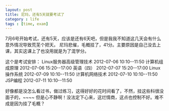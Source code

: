 ```yaml
---
layout: post
title: 尼玛，还有5天就要考试了
category : life 
tags : [time, exam]
---
```


7月6号开始考试，还有5天，应该是还有6天吧，但是我我不知道这几天会有什么意外情况导致荒芜个把天。
尼玛悲催，毛概挂了，41分。主要原因是自己没去上课，其实这课上了也没用就是为了混学分。

这个是考试安排：
Linux服务器高级管理技术    2012-07-06 10:10--11:50 
计算机组成原理             2012-07-06 15:20--17:00 
英语（四）                 2012-07-07 15:20--17:00 
Linux操作系统              2012-07-09 10:10--11:50 
计算机网络技术             2012-07-10 10:10--11:50 
JSP编程                    2012-07-11 10:10--11:50 

好像都是没怎么看过书，做过练习，这得好好的花时间看了，不然，挂这些科很没面子的，~~~~
但是心不静啊！没法定下心来，这烂情商，这点也控制不好。难不成是因为挂了毛概？

